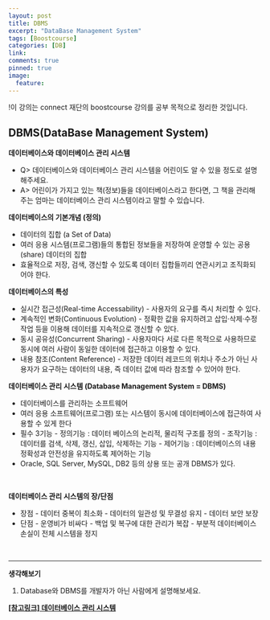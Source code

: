 ```yaml
---
layout: post
title: DBMS
excerpt: "DataBase Management System"
tags: [Boostcourse]
categories: [DB]
link:
comments: true
pinned: true
image:
  feature:
---
```


!이 강의는 connect 재단의 boostcourse 강의를 공부 목적으로 정리한 것입니다.



## DBMS(DataBase Management System)



**데이터베이스와 데이터베이스 관리 시스템**

- Q> 데이터베이스와 데이터베이스 관리 시스템을 어린이도 알 수 있을 정도로 설명해주세요.
- A> 어린이가 가지고 있는 책(정보)들을 데이터베이스라고 한다면, 그 책을 관리해주는 엄마는 데이터베이스 관리 시스템이라고 말할 수 있습니다.



**데이터베이스의 기본개념 (정의)**

- 데이터의 집합 (a Set of Data)
- 여러 응용 시스템(프로그램)들의 통합된 정보들을 저장하여 운영할 수 있는 공용(share) 데이터의 집합
- 효율적으로 저장, 검색, 갱신할 수 있도록 데이터 집합들끼리 연관시키고 조직화되어야 한다.



**데이터베이스의 특성**

- 실시간 접근성(Real-time Accessability)
  \- 사용자의 요구를 즉시 처리할 수 있다.
- 계속적인 변화(Continuous Evolution)
  \- 정확한 값을 유지하려고 삽입·삭제·수정 작업 등을 이용해 데이터를 지속적으로 갱신할 수 있다.
- 동시 공유성(Concurrent Sharing)
  \- 사용자마다 서로 다른 목적으로 사용하므로 동시에 여러 사람이 동일한 데이터에 접근하고 이용할 수 있다.
- 내용 참조(Content Reference)
  \- 저장한 데이터 레코드의 위치나 주소가 아닌 사용자가 요구하는 데이터의 내용, 즉 데이터 값에 따라 참조할 수 있어야 한다.



**데이터베이스 관리 시스템 (Database Management System = DBMS)**

- 데이터베이스를 관리하는 소프트웨어
- 여러 응용 소프트웨어(프로그램) 또는 시스템이 동시에 데이터베이스에 접근하여 사용할 수 있게 한다
- 필수 3기능
  \- 정의기능 :  데이터 베이스의 논리적, 물리적 구조를 정의
  \- 조작기능 : 데이터를 검색, 삭제, 갱신, 삽입, 삭제하는 기능
  \- 제어기능 :  데이터베이스의 내용 정확성과 안전성을 유지하도록 제어하는 기능
- Oracle, SQL Server, MySQL, DB2 등의 상용 또는 공개 DBMS가 있다.

​    

**데이터베이스 관리 시스템의 장/단점**

- 장점
  \- 데이터 중복이 최소화
  \- 데이터의 일관성 및 무결성 유지 
  \- 데이터 보안 보장
- 단점
  \- 운영비가 비싸다
  \- 백업 및 복구에 대한 관리가 복잡
  \- 부분적 데이터베이스 손실이 전체 시스템을 정지

​          ​

------

**생각해보기**

1. Database와 DBMS를 개발자가 아닌 사람에게 설명해보세요.

 

[**[참고링크] 데이터베이스 관리 시스템**](https://ko.wikipedia.org/wiki/%EB%8D%B0%EC%9D%B4%ED%84%B0%EB%B2%A0%EC%9D%B4%EC%8A%A4_%EA%B4%80%EB%A6%AC_%EC%8B%9C%EC%8A%A4%ED%85%9C)